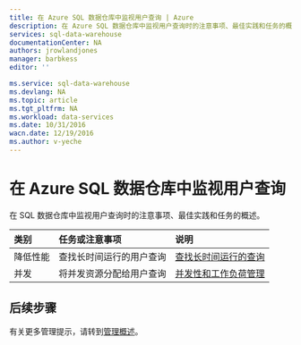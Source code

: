```yaml
---
title: 在 Azure SQL 数据仓库中监视用户查询 | Azure
description: 在 Azure SQL 数据仓库中监视用户查询时的注意事项、最佳实践和任务的概述
services: sql-data-warehouse
documentationCenter: NA
authors: jrowlandjones
manager: barbkess
editor: ''

ms.service: sql-data-warehouse
ms.devlang: NA
ms.topic: article
ms.tgt_pltfrm: NA
ms.workload: data-services
ms.date: 10/31/2016
wacn.date: 12/19/2016
ms.author: v-yeche
---
```


# 在 Azure SQL 数据仓库中监视用户查询
在 SQL 数据仓库中监视用户查询时的注意事项、最佳实践和任务的概述。

| 类别 | 任务或注意事项 | 说明 |
|:--- |:--- |:--- |
| 降低性能 | 查找长时间运行的用户查询 | [查找长时间运行的查询][] |
| 并发 | 将并发资源分配给用户查询 | [并发性和工作负荷管理][] |

## 后续步骤

有关更多管理提示，请转到[管理概述][]。

<!--Image references-->

<!--Article references-->
[查找长时间运行的查询]: ./sql-data-warehouse-manage-monitor.md
[并发性和工作负荷管理]: ./sql-data-warehouse-develop-concurrency.md
[管理概述]: ./sql-data-warehouse-overview-manage.md

<!--MSDN references-->

<!--Other Web references-->

<!---HONumber=Mooncake_1212_2016-->
